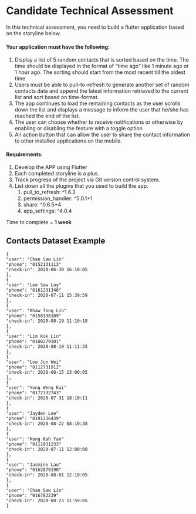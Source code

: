 # Candidate Technical Assessment

In this technical assessment, you need to build a flutter application based
on the storyline below.
#### Your application must have the following:
1. Display a list of 5 random contacts that is sorted based on the time. The time should be
displayed in the format of “time ago” like 1 minute ago or 1 hour ago. The sorting should
start from the most recent till the oldest time.
2. Users must be able to pull-to-refresh to generate another set of random contacts data
and append the latest information retrieved to the current list and sort based on
time-format.
3. The app continues to load the remaining contacts as the user scrolls down the list and
displays a message to inform the user that he/she has reached the end of the list.
4. The user can choose whether to receive notifications or otherwise by enabling or
disabling the feature with a toggle option
5. An action button that can allow the user to share the contact information to other
installed applications on the mobile.
#### Requirements:
1. Develop the APP using Flutter
2. Each completed storyline is a plus.
3. Track progress of the project via Git version control system.
4. List down all the plugins that you used to build the app.
    1. pull_to_refresh: ^1.6.3
    1. permission_handler: ^5.0.1+1
    1. share: ^0.6.5+4
    1. app_settings: ^4.0.4

Time to complete = <b>1 week</b>

## Contacts Dataset Example
````
{
"user": "Chan Saw Lin"
"phone": "0152131113"
"check-in": 2020-06-30 16:10:05
},
{
"user": "Lee Saw Loy"
"phone": "0161231346"
"check-in": 2020-07-11 15:39:59
},
{
"user": "Khaw Tong Lin"
"phone": "0158398109"
"check-in": 2020-08-19 11:10:18
},
{
"user": "Lim Kok Lin"
"phone": "0168279101"
"check-in": 2020-08-19 11:11:35
},
{
"user": "Low Jun Wei"
"phone": "0112731912"
"check-in": 2020-08-15 13:00:05
},
{
"user": "Yong Weng Kai"
"phone": "0172332743"
"check-in": 2020-07-31 18:10:11
},
{
"user": "Jayden Lee"
"phone": "0191236439"
"check-in": 2020-08-22 08:10:38
},
{
"user": "Kong Kah Yan"
"phone": "0111931233"
"check-in": 2020-07-11 12:00:00
},
{
"user": "Jasmine Lau"
"phone": "0162879190"
"check-in": 2020-08-01 12:10:05
},
{
"user": "Chan Saw Lin"
"phone": "016783239"
"check-in": 2020-08-23 11:59:05
}
````